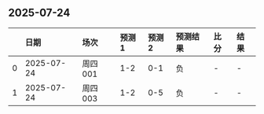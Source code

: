 

## 2025-07-24

|    | 日期         | 场次    | 预测1   | 预测2   | 预测结果   | 比分   | 结果   |
|---:|:-----------|:------|:------|:------|:-------|:-----|:-----|
|  0 | 2025-07-24 | 周四001 | 1-2   | 0-1   | 负      | -    | -    |
|  1 | 2025-07-24 | 周四003 | 1-2   | 0-5   | 负      | -    | -    |

